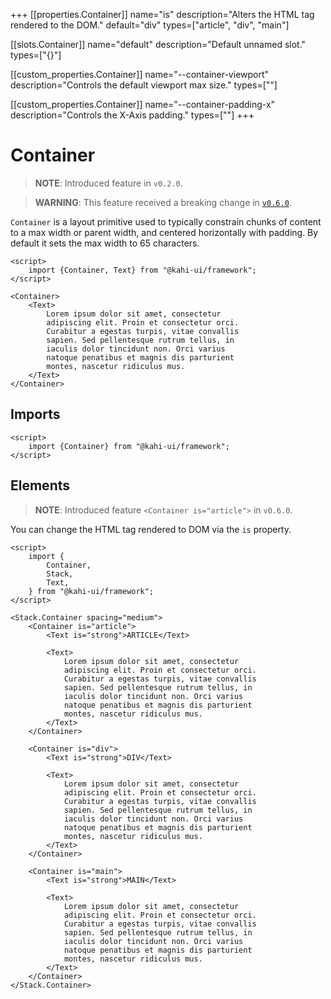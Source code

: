 +++
[[properties.Container]]
name="is"
description="Alters the HTML tag rendered to the DOM."
default="div"
types=["article", "div", "main"]

[[slots.Container]]
name="default"
description="Default unnamed slot."
types=["{}"]

[[custom_properties.Container]]
name="--container-viewport"
description="Controls the default viewport max size."
types=["<length>"]

[[custom_properties.Container]]
name="--container-padding-x"
description="Controls the X-Axis padding."
types=["<length>"]
+++

# Container

> **NOTE**: Introduced feature in `v0.2.0`.

> **WARNING**: This feature received a breaking change in [`v0.6.0`](../migrations/0.5.x-to-0.6.x.md).

`Container` is a layout primitive used to typically constrain chunks of content to a max width or parent width, and centered horizontally with padding. By default it sets the max width to 65 characters.

```svelte {title="Container Preview" mode="repl"}
<script>
    import {Container, Text} from "@kahi-ui/framework";
</script>

<Container>
    <Text>
        Lorem ipsum dolor sit amet, consectetur
        adipiscing elit. Proin et consectetur orci.
        Curabitur a egestas turpis, vitae convallis
        sapien. Sed pellentesque rutrum tellus, in
        iaculis dolor tincidunt non. Orci varius
        natoque penatibus et magnis dis parturient
        montes, nascetur ridiculus mus.
    </Text>
</Container>
```

## Imports

```svelte {title="Container Imports"}
<script>
    import {Container} from "@kahi-ui/framework";
</script>
```

## Elements

> **NOTE**: Introduced feature `<Container is="article">` in `v0.6.0`.

You can change the HTML tag rendered to DOM via the `is` property.

```svelte {title="Container Elements" mode="repl"}
<script>
    import {
        Container,
        Stack,
        Text,
    } from "@kahi-ui/framework";
</script>

<Stack.Container spacing="medium">
    <Container is="article">
        <Text is="strong">ARTICLE</Text>

        <Text>
            Lorem ipsum dolor sit amet, consectetur
            adipiscing elit. Proin et consectetur orci.
            Curabitur a egestas turpis, vitae convallis
            sapien. Sed pellentesque rutrum tellus, in
            iaculis dolor tincidunt non. Orci varius
            natoque penatibus et magnis dis parturient
            montes, nascetur ridiculus mus.
        </Text>
    </Container>

    <Container is="div">
        <Text is="strong">DIV</Text>

        <Text>
            Lorem ipsum dolor sit amet, consectetur
            adipiscing elit. Proin et consectetur orci.
            Curabitur a egestas turpis, vitae convallis
            sapien. Sed pellentesque rutrum tellus, in
            iaculis dolor tincidunt non. Orci varius
            natoque penatibus et magnis dis parturient
            montes, nascetur ridiculus mus.
        </Text>
    </Container>

    <Container is="main">
        <Text is="strong">MAIN</Text>

        <Text>
            Lorem ipsum dolor sit amet, consectetur
            adipiscing elit. Proin et consectetur orci.
            Curabitur a egestas turpis, vitae convallis
            sapien. Sed pellentesque rutrum tellus, in
            iaculis dolor tincidunt non. Orci varius
            natoque penatibus et magnis dis parturient
            montes, nascetur ridiculus mus.
        </Text>
    </Container>
</Stack.Container>
```
